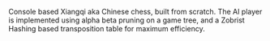 Console based Xiangqi aka Chinese chess, built from scratch.
The AI player is implemented using alpha beta pruning on a game tree, and a Zobrist Hashing based transposition table for maximum efficiency.
